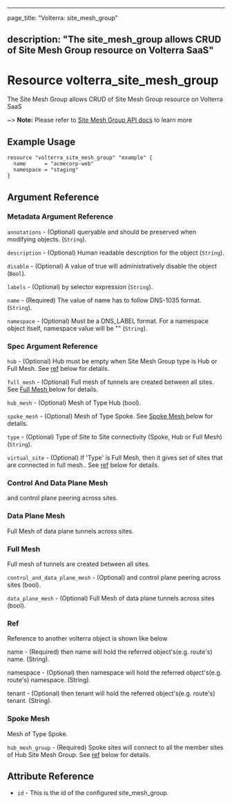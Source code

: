 ---

page_title: "Volterra: site_mesh_group"

description: "The site_mesh_group allows CRUD of Site Mesh Group resource on Volterra SaaS"
-------------------------------------------------------------------------------------------

Resource volterra_site_mesh_group
=================================

The Site Mesh Group allows CRUD of Site Mesh Group resource on Volterra SaaS

~> **Note:** Please refer to [Site Mesh Group API docs](https://volterra.io/docs/api/site-mesh-group) to learn more

Example Usage
-------------

```hcl
resource "volterra_site_mesh_group" "example" {
  name      = "acmecorp-web"
  namespace = "staging"
}

```

Argument Reference
------------------

### Metadata Argument Reference

`annotations` - (Optional) queryable and should be preserved when modifying objects. (`String`).

`description` - (Optional) Human readable description for the object (`String`).

`disable` - (Optional) A value of true will administratively disable the object (`Bool`).

`labels` - (Optional) by selector expression (`String`).

`name` - (Required) The value of name has to follow DNS-1035 format. (`String`).

`namespace` - (Optional) Must be a DNS_LABEL format. For a namespace object itself, namespace value will be "" (`String`).

### Spec Argument Reference

`hub` - (Optional) Hub must be empty when Site Mesh Group type is Hub or Full Mesh. See [ref](#ref) below for details.

`full_mesh` - (Optional) Full mesh of tunnels are created between all sites. See [Full Mesh ](#full-mesh) below for details.

`hub_mesh` - (Optional) Mesh of Type Hub (bool).

`spoke_mesh` - (Optional) Mesh of Type Spoke. See [Spoke Mesh ](#spoke-mesh) below for details.

`type` - (Optional) Type of Site to Site connectivity (Spoke, Hub or Full Mesh) (`String`).

`virtual_site` - (Optional) If 'Type' is Full Mesh, then it gives set of sites that are connected in full mesh.. See [ref](#ref) below for details.

### Control And Data Plane Mesh

and control plane peering across sites.

### Data Plane Mesh

Full Mesh of data plane tunnels across sites.

### Full Mesh

Full mesh of tunnels are created between all sites.

`control_and_data_plane_mesh` - (Optional) and control plane peering across sites (bool).

`data_plane_mesh` - (Optional) Full Mesh of data plane tunnels across sites (bool).

### Ref

Reference to another volterra object is shown like below

name - (Required) then name will hold the referred object's(e.g. route's) name. (String).

namespace - (Optional) then namespace will hold the referred object's(e.g. route's) namespace. (String).

tenant - (Optional) then tenant will hold the referred object's(e.g. route's) tenant. (String).

### Spoke Mesh

Mesh of Type Spoke.

`hub_mesh_group` - (Required) Spoke sites will connect to all the member sites of Hub Site Mesh Group. See [ref](#ref) below for details.

Attribute Reference
-------------------

-	`id` - This is the id of the configured site_mesh_group.
